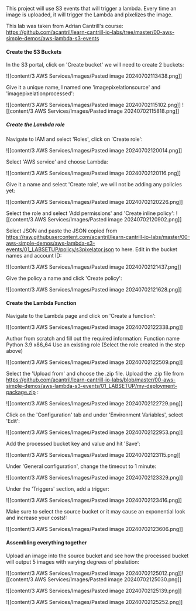 This project will use S3 events that will trigger a lambda. Every time an image is uploaded, it will trigger the Lambda and pixelizes the image. 

This lab was taken from Adrian Cantrill's course: https://github.com/acantril/learn-cantrill-io-labs/tree/master/00-aws-simple-demos/aws-lambda-s3-events
#### Create the S3 Buckets
In the S3 portal, click on 'Create bucket' we will need to create 2 buckets:

![[content/3 AWS Services/Images/Pasted image 20240702113438.png]]

Give it a unique name, I named one 'imagepixelationsource' and 'imagepixelationprocessed':

![[content/3 AWS Services/Images/Pasted image 20240702115102.png]]
![[content/3 AWS Services/Images/Pasted image 20240702115818.png]]

##### Create the Lambda role

Navigate to IAM and select 'Roles', click on 'Create role':

![[content/3 AWS Services/Images/Pasted image 20240702120014.png]]

Select 'AWS service' and choose Lambda:

![[content/3 AWS Services/Images/Pasted image 20240702120116.png]]

Give it a name and select 'Create role', we will not be adding any policies yet:

![[content/3 AWS Services/Images/Pasted image 20240702120226.png]]

Select the role and select 'Add permissions' and 'Create inline policy':
![[content/3 AWS Services/Images/Pasted image 20240702120902.png]]

Select JSON and paste the JSON copied from https://raw.githubusercontent.com/acantril/learn-cantrill-io-labs/master/00-aws-simple-demos/aws-lambda-s3-events/01_LABSETUP/policy/s3pixelator.json to here. Edit in the bucket names and account ID:

![[content/3 AWS Services/Images/Pasted image 20240702121437.png]]

Give the policy a name and click 'Create policy':

![[content/3 AWS Services/Images/Pasted image 20240702121628.png]]

#### Create the Lambda Function

Navigate to the Lambda page and click on 'Create a function':

![[content/3 AWS Services/Images/Pasted image 20240702122338.png]]

Author from scratch and fill out the required information:
	Function name
	Python 3.9
	x86_64
	Use an existing role (Select the role created in the step above)

![[content/3 AWS Services/Images/Pasted image 20240702122509.png]]

Select the 'Upload from' and choose the .zip file. Upload the .zip file from https://github.com/acantril/learn-cantrill-io-labs/blob/master/00-aws-simple-demos/aws-lambda-s3-events/01_LABSETUP/my-deployment-package.zip :

![[content/3 AWS Services/Images/Pasted image 20240702122729.png]]

Click on the 'Configuration' tab and under 'Environment Variables', select 'Edit':

![[content/3 AWS Services/Images/Pasted image 20240702122953.png]]

Add the processed bucket key and value and hit 'Save':

![[content/3 AWS Services/Images/Pasted image 20240702123115.png]]

Under 'General configuration', change the timeout to 1 minute:

![[content/3 AWS Services/Images/Pasted image 20240702123329.png]]

Under the 'Triggers' section, add a trigger:

![[content/3 AWS Services/Images/Pasted image 20240702123416.png]]

Make sure to select the source bucket or it may cause an exponential look and increase your costs!:

![[content/3 AWS Services/Images/Pasted image 20240702123606.png]]

#### Assembling everything together

Upload an image into the source bucket and see how the processed bucket will output 5 images with varying degrees of pixelation:

![[content/3 AWS Services/Images/Pasted image 20240702125012.png]]![[content/3 AWS Services/Images/Pasted image 20240702125030.png]]

![[content/3 AWS Services/Images/Pasted image 20240702125139.png]]

![[content/3 AWS Services/Images/Pasted image 20240702125252.png]]
